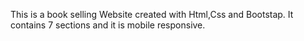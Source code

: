 This is a book selling Website created with Html,Css and Bootstap. It contains 7 sections and it is mobile responsive. 

